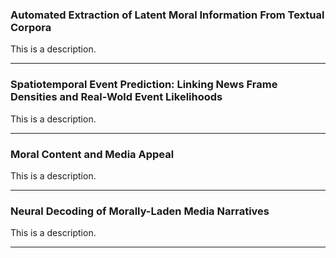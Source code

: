 ### Automated Extraction of Latent Moral Information From Textual Corpora

This is a description.

---

### Spatiotemporal Event Prediction: Linking News Frame Densities and Real-Wold Event Likelihoods

This is a description.

---

### Moral Content and Media Appeal 

This is a description.

---

### Neural Decoding of Morally-Laden Media Narratives

This is a description.

---
